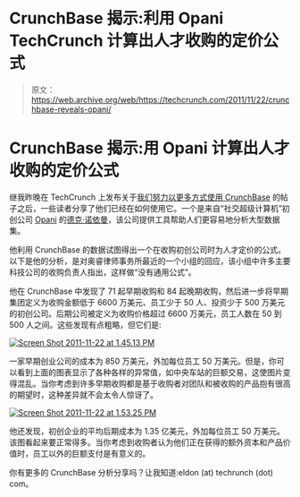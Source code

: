 # CrunchBase 揭示:利用 Opani TechCrunch 计算出人才收购的定价公式

> 原文：<https://web.archive.org/web/https://techcrunch.com/2011/11/22/crunchbase-reveals-opani/>

# CrunchBase 揭示:用 Opani 计算出人才收购的定价公式

继我昨晚在 TechCrunch 上发布关于[我们努力以更多方式使用 CrunchBase](https://web.archive.org/web/20221006021312/https://beta.techcrunch.com/2011/11/21/allyourcrunchbasearebelongtous/) 的帖子之后，一些读者分享了他们已经在如何使用它。一个是来自“社交超级计算机”初创公司 [Opani](https://web.archive.org/web/20221006021312/http://opani.com/) 的[德克·诺依曼](https://web.archive.org/web/20221006021312/https://twitter.com/#!/DirkNeumann/status/138915790375239680)，该公司提供工具帮助人们更容易地分析大型数据集。

他利用 CrunchBase 的数据试图得出一个在收购初创公司时为人才定价的公式。以下是他的分析，是对奥睿律师事务所最近的一个小组的回应，该小组中许多主要科技公司的收购负责人指出，这样做“没有通用公式”。

他在 CrunchBase 中发现了 71 起早期收购和 84 起晚期收购，然后进一步将早期集团定义为收购金额低于 6600 万美元、员工少于 50 人、投资少于 500 万美元的初创公司。后期公司被定义为收购价格超过 6600 万美元，员工人数在 50 到 500 人之间。这些发现有点粗略，但它们是:

[![](img/13be87a21c89c020ddd74c8269fb52cd.png "Screen Shot 2011-11-22 at 1.45.13 PM")](https://web.archive.org/web/20221006021312/https://beta.techcrunch.com/wp-content/uploads/2011/11/screen-shot-2011-11-22-at-1-45-13-pm.png)

一家早期创业公司的成本为 850 万美元，外加每位员工 50 万美元。但是，你可以看到上面的图表显示了各种各样的异常值，如中央车站的巨额交易，这使图片变得混乱。当你考虑到许多早期收购都是基于收购者对团队和被收购的产品抱有很高的期望时，这种差异就不会太令人惊讶了。

[![](img/056038cadfabc4e26d2d3b433fd11549.png "Screen Shot 2011-11-22 at 1.53.25 PM")](https://web.archive.org/web/20221006021312/https://beta.techcrunch.com/wp-content/uploads/2011/11/screen-shot-2011-11-22-at-1-53-25-pm.png)

他还发现，初创企业的平均后期成本为 1.35 亿美元，外加每位员工 50 万美元。该图看起来要正常得多。当你考虑到收购者认为他们正在获得的额外资本和产品价值时，员工以外的巨额支付是有意义的。

你有更多的 CrunchBase 分析分享吗？让我知道:eldon (at) techrunch (dot) com。